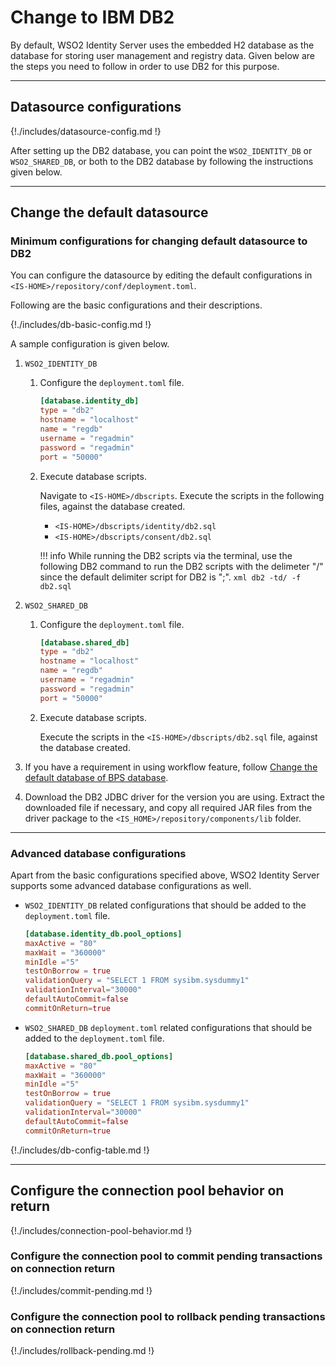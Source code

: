 # Change to IBM DB2

By default, WSO2 Identity Server uses the embedded H2 database as the database
for storing user management and registry data. Given below are the steps
you need to follow in order to use DB2 for this purpose.
    
---

## Datasource configurations

{!./includes/datasource-config.md !}
                       
After setting up the DB2 database, you can point the `WSO2_IDENTITY_DB` or 
`WSO2_SHARED_DB`, or both to the DB2 database by following the instructions given below.

---

## Change the default datasource

### Minimum configurations for changing default datasource to DB2
 
You can configure the datasource by editing the default configurations in `<IS-HOME>/repository/conf/deployment.toml`. 

Following are the basic configurations and their descriptions. 

{!./includes/db-basic-config.md !}   

A sample configuration is given below.

1. `WSO2_IDENTITY_DB` 

	1. Configure the `deployment.toml` file.

		``` toml
		[database.identity_db]
		type = "db2"
		hostname = "localhost"
		name = "regdb"
		username = "regadmin"
		password = "regadmin"
		port = "50000"
		```
	
	1. Execute database scripts.
	
		Navigate to `<IS-HOME>/dbscripts`. Execute the scripts in the following files, against the database created.
		
		- `<IS-HOME>/dbscripts/identity/db2.sql`
		- `<IS-HOME>/dbscripts/consent/db2.sql`

		!!! info 
			While running the DB2 scripts via the terminal, use the following DB2 command to run the DB2 scripts with the delimeter "/" since the default delimiter script for DB2 is ";". 
			```xml
			db2 -td/ -f db2.sql
			```		
		
2. `WSO2_SHARED_DB`
	
	1.	Configure the `deployment.toml` file.

		``` toml
		[database.shared_db]
		type = "db2"
		hostname = "localhost"
		name = "regdb"
		username = "regadmin"
		password = "regadmin"
		port = "50000"
		```
		
	1.	Execute database scripts.
	
		Execute the scripts in the `<IS-HOME>/dbscripts/db2.sql` file, against the database created.
		
3.	If you have a requirement in using workflow feature, follow [Change the default database of BPS database]({{base_path}}/deploy/change-datasource-bpsds).
	
4.	Download the DB2 JDBC driver for the version you are using. Extract the downloaded file if necessary, and copy all required JAR files from the driver package to the `<IS_HOME>/repository/components/lib` folder.

---

### Advanced database configurations

Apart from the basic configurations specified above, WSO2 Identity Server supports some advanced database configurations as well.

-	`WSO2_IDENTITY_DB` related configurations that should be added to the `deployment.toml` file.

	``` toml
	[database.identity_db.pool_options]
	maxActive = "80"
	maxWait = "360000"
	minIdle ="5"
	testOnBorrow = true
	validationQuery = "SELECT 1 FROM sysibm.sysdummy1"
	validationInterval="30000"
	defaultAutoCommit=false
	commitOnReturn=true
	```

-	`WSO2_SHARED_DB` `deployment.toml` related configurations that should be added to the `deployment.toml` file.

	```toml
	[database.shared_db.pool_options]
	maxActive = "80"
	maxWait = "360000"
	minIdle ="5"
	testOnBorrow = true
	validationQuery = "SELECT 1 FROM sysibm.sysdummy1"
	validationInterval="30000"
	defaultAutoCommit=false
	commitOnReturn=true
	```

{!./includes/db-config-table.md !}

---
  
## Configure the connection pool behavior on return 

{!./includes/connection-pool-behavior.md !}

### Configure the connection pool to commit pending transactions on connection return
        
{!./includes/commit-pending.md !}

### Configure the connection pool to rollback pending transactions on connection return

{!./includes/rollback-pending.md !}
    
